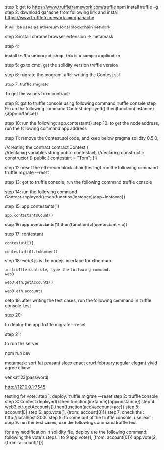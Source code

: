 step 1:
got to https://www.truffleframework.com/truffle
npm install truffle -g
step 2:
download  ganache from following link and install
https://www.truffleframework.com/ganache 

it will be uses as ethereum local blockchain network

step 3:install chrome browser extension -> metamask

step 4:

install truffle unbox pet-shop, this  is a sample appliaction

step 5:
go to cmd, get the solidity version
truffle version

step 6: migrate the program, after writing the Contest.sol

step 7: truffle migrate

To get the values from contract:

step 8: got to truffle console using following command
truffle console
step 9: run the following command
Contest.deployed().then(function(instance){app=instance})

step 10:
run the following:
app.contestant()
step 10: to get the node address, run the following command
app.address

step 11: remove the Contest.sol code, and keep below
pragma solidity 0.5.0;

//creating the contract
contract Contest {    
    //declaring variables
    string public contestant;
    //declaring constructor
    constructor () public {
        contestant = "Tom";
    }
}

step 12:
reset the ethereum block chain(testing)
run the following command
truffle migrate --reset

step 13:
got to truffle console, run the following command
truffle console

step 14: run the following command
Contest.deployed().then(function(instance){app=instance})

step 15:
    app.contestants(1)

    app.contestantsCount()

step 16:
    app.contestants(1).then(function(c){contestant = c})

step 17:
    contestant

    contestant[1]

    contestant[0].toNumber()

step 18:
    web3.js is the nodejs interface for ethereum.

    in truffle controle, type the following command.
    web3

    web3.eth.getAccounts()

    web3.eth.accounts


setp 19:
    after writing the test cases,
    run the following command in truffle console.
    test



step 20:

to deploy the app
    truffle migrate --reset

step 21:

to run the server

npm run dev



metamask:
sort fat peasant sleep enact cruel february regular elegant vivid agree elbow

venkat123(password)

http://127.0.0.1:7545

testing for vote: 
step 1: deploy: truffle migrate --reset
step 2: truffle console
step 3: Contest.deployed().then(function(instance){app=instance})
step 4: web3.eth.getAccounts().then(function(acc){account=acc})
step 5: account[0]
step 6: app.vote(1, {from: account[0]})
step 7: check the : http://localhost:3000
step 8: to come out of the truffle console, use .exit
step 9: run the test cases, use the following command
    truffle test

for any modification in solidity file, deploy use the following command:
following the vote's steps 1 to 9
 app.vote(1, {from: account[0]})
 app.vote(2, {from: account[1]})
